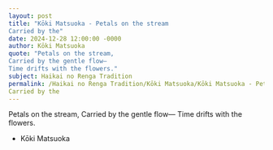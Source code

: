 ```yaml
---
layout: post
title: "Kōki Matsuoka - Petals on the stream
Carried by the"
date: 2024-12-28 12:00:00 -0000
author: Kōki Matsuoka
quote: "Petals on the stream,
Carried by the gentle flow—
Time drifts with the flowers."
subject: Haikai no Renga Tradition
permalink: /Haikai no Renga Tradition/Kōki Matsuoka/Kōki Matsuoka - Petals on the stream
Carried by the
---
```


Petals on the stream,
Carried by the gentle flow—
Time drifts with the flowers.

- Kōki Matsuoka
